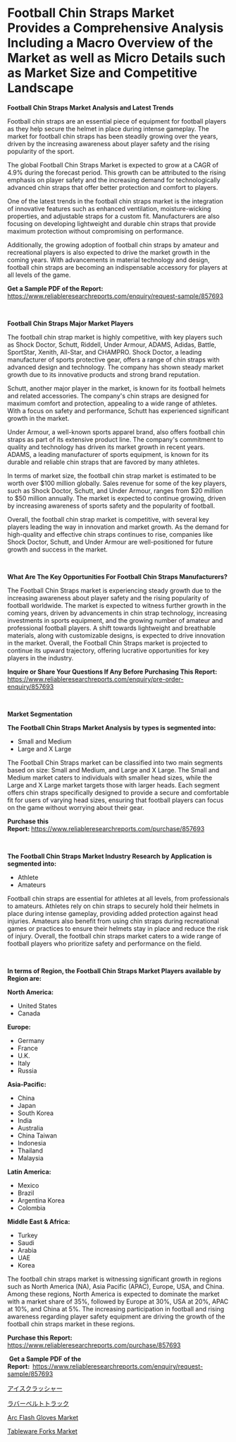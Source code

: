 <p><h1>Football Chin Straps Market Provides a Comprehensive Analysis Including a Macro Overview of the Market as well as Micro Details such as Market Size and Competitive Landscape</h1></p><p><strong>Football Chin Straps Market Analysis and Latest Trends</strong></p>
<p><p>Football chin straps are an essential piece of equipment for football players as they help secure the helmet in place during intense gameplay. The market for football chin straps has been steadily growing over the years, driven by the increasing awareness about player safety and the rising popularity of the sport. </p><p>The global Football Chin Straps Market is expected to grow at a CAGR of 4.9% during the forecast period. This growth can be attributed to the rising emphasis on player safety and the increasing demand for technologically advanced chin straps that offer better protection and comfort to players.</p><p>One of the latest trends in the football chin straps market is the integration of innovative features such as enhanced ventilation, moisture-wicking properties, and adjustable straps for a custom fit. Manufacturers are also focusing on developing lightweight and durable chin straps that provide maximum protection without compromising on performance.</p><p>Additionally, the growing adoption of football chin straps by amateur and recreational players is also expected to drive the market growth in the coming years. With advancements in material technology and design, football chin straps are becoming an indispensable accessory for players at all levels of the game.</p></p>
<p><strong>Get a Sample PDF of the Report:&nbsp;</strong> <a href="https://www.reliableresearchreports.com/enquiry/request-sample/857693">https://www.reliableresearchreports.com/enquiry/request-sample/857693</a></p>
<p>&nbsp;</p>
<p><strong>Football Chin Straps Major Market Players</strong></p>
<p><p>The football chin strap market is highly competitive, with key players such as Shock Doctor, Schutt, Riddell, Under Armour, ADAMS, Adidas, Battle, SportStar, Xenith, All-Star, and CHAMPRO. Shock Doctor, a leading manufacturer of sports protective gear, offers a range of chin straps with advanced design and technology. The company has shown steady market growth due to its innovative products and strong brand reputation.</p><p>Schutt, another major player in the market, is known for its football helmets and related accessories. The company's chin straps are designed for maximum comfort and protection, appealing to a wide range of athletes. With a focus on safety and performance, Schutt has experienced significant growth in the market.</p><p>Under Armour, a well-known sports apparel brand, also offers football chin straps as part of its extensive product line. The company's commitment to quality and technology has driven its market growth in recent years. ADAMS, a leading manufacturer of sports equipment, is known for its durable and reliable chin straps that are favored by many athletes.</p><p>In terms of market size, the football chin strap market is estimated to be worth over $100 million globally. Sales revenue for some of the key players, such as Shock Doctor, Schutt, and Under Armour, ranges from $20 million to $50 million annually. The market is expected to continue growing, driven by increasing awareness of sports safety and the popularity of football.</p><p>Overall, the football chin strap market is competitive, with several key players leading the way in innovation and market growth. As the demand for high-quality and effective chin straps continues to rise, companies like Shock Doctor, Schutt, and Under Armour are well-positioned for future growth and success in the market.</p></p>
<p>&nbsp;</p>
<p><strong>What Are The Key Opportunities For Football Chin Straps Manufacturers?</strong></p>
<p><p>The Football Chin Straps market is experiencing steady growth due to the increasing awareness about player safety and the rising popularity of football worldwide. The market is expected to witness further growth in the coming years, driven by advancements in chin strap technology, increasing investments in sports equipment, and the growing number of amateur and professional football players. A shift towards lightweight and breathable materials, along with customizable designs, is expected to drive innovation in the market. Overall, the Football Chin Straps market is projected to continue its upward trajectory, offering lucrative opportunities for key players in the industry.</p></p>
<p><strong>Inquire or Share Your Questions If Any Before Purchasing This Report:</strong> <a href="https://www.reliableresearchreports.com/enquiry/pre-order-enquiry/857693">https://www.reliableresearchreports.com/enquiry/pre-order-enquiry/857693</a></p>
<p>&nbsp;</p>
<p><strong>Market Segmentation</strong></p>
<p><strong>The Football Chin Straps Market Analysis by types is segmented into:</strong></p>
<p><ul><li>Small and Medium</li><li>Large and X Large</li></ul></p>
<p><p>The Football Chin Straps market can be classified into two main segments based on size: Small and Medium, and Large and X Large. The Small and Medium market caters to individuals with smaller head sizes, while the Large and X Large market targets those with larger heads. Each segment offers chin straps specifically designed to provide a secure and comfortable fit for users of varying head sizes, ensuring that football players can focus on the game without worrying about their gear.</p></p>
<p><strong>Purchase this Report:&nbsp;</strong><a href="https://www.reliableresearchreports.com/purchase/857693">https://www.reliableresearchreports.com/purchase/857693</a></p>
<p>&nbsp;</p>
<p><strong>The Football Chin Straps Market Industry Research by Application is segmented into:</strong></p>
<p><ul><li>Athlete</li><li>Amateurs</li></ul></p>
<p><p>Football chin straps are essential for athletes at all levels, from professionals to amateurs. Athletes rely on chin straps to securely hold their helmets in place during intense gameplay, providing added protection against head injuries. Amateurs also benefit from using chin straps during recreational games or practices to ensure their helmets stay in place and reduce the risk of injury. Overall, the football chin straps market caters to a wide range of football players who prioritize safety and performance on the field.</p></p>
<p>&nbsp;</p>
<p><strong>In terms of Region, the Football Chin Straps Market Players available by Region are:</strong></p>
<p>
    <p> <strong> North America: </strong>
        <ul>
            <li>United States</li>
            <li>Canada</li>
        </ul>
        </p> 
    <p> <strong> Europe: </strong>
        <ul>
            <li>Germany</li>
            <li>France</li>
            <li>U.K.</li>
            <li>Italy</li>
            <li>Russia</li>
        </ul>
        </p> 
    <p> <strong> Asia-Pacific: </strong>
        <ul>
            <li>China</li>
            <li>Japan</li>
            <li>South Korea</li>
            <li>India</li>
            <li>Australia</li>
            <li>China Taiwan</li>
            <li>Indonesia</li>
            <li>Thailand</li>
            <li>Malaysia</li>
        </ul>
        </p> 
    <p> <strong> Latin America: </strong>
        <ul>
            <li>Mexico</li>
            <li>Brazil</li>
            <li>Argentina Korea</li>
            <li>Colombia</li>
        </ul>
        </p> 
    <p> <strong> Middle East & Africa: </strong>
        <ul>
            <li>Turkey</li>
            <li>Saudi</li>
            <li>Arabia</li>
            <li>UAE</li>
            <li>Korea</li>
        </ul>
    </p>
    </p>
<p><p>The football chin straps market is witnessing significant growth in regions such as North America (NA), Asia Pacific (APAC), Europe, USA, and China. Among these regions, North America is expected to dominate the market with a market share of 35%, followed by Europe at 30%, USA at 20%, APAC at 10%, and China at 5%. The increasing participation in football and rising awareness regarding player safety equipment are driving the growth of the football chin straps market in these regions.</p></p>
<p><strong>Purchase this Report: </strong><a href="https://www.reliableresearchreports.com/purchase/857693">https://www.reliableresearchreports.com/purchase/857693</a></p>
<p>&nbsp;<strong>Get a Sample PDF of the Report:&nbsp;&nbsp;</strong><a href="https://www.reliableresearchreports.com/enquiry/request-sample/857693">https://www.reliableresearchreports.com/enquiry/request-sample/857693</a></p>
<p><strong></strong></p>
<p><p><a href="https://medium.com/@kelscdowell78456/%E3%82%A2%E3%82%A4%E3%82%B9%E3%82%AF%E3%83%A9%E3%83%83%E3%82%B7%E3%83%A3%E3%83%BC%E5%B8%82%E5%A0%B4%E8%AA%BF%E6%9F%BB%E3%83%AC%E3%83%9D%E3%83%BC%E3%83%88-%E3%81%9D%E3%81%AE%E6%AD%B4%E5%8F%B2%E3%81%A82024%E5%B9%B4%E3%81%8B%E3%82%892031%E5%B9%B4%E3%81%BE%E3%81%A7%E3%81%AE%E4%BA%88%E6%B8%AC-ad4431bd50a9">アイスクラッシャー</a></p><p><a href="https://medium.com/@nicolaseller56452023/%E3%83%A9%E3%83%90%E3%83%BC%E3%83%99%E3%83%AB%E3%83%88%E3%83%88%E3%83%A9%E3%83%83%E3%82%AF%E3%81%AE%E5%B8%82%E5%A0%B4%E3%82%B7%E3%82%A7%E3%82%A2%E3%81%AE%E9%80%B2%E5%8C%96%E3%81%A8%E5%B8%82%E5%A0%B4%E6%88%90%E9%95%B7%E3%83%88%E3%83%AC%E3%83%B3%E3%83%892024%E5%B9%B4%E3%81%8B%E3%82%892031%E5%B9%B4%E3%81%BE%E3%81%A7-a84b44a4fee3">ラバーベルトトラック</a></p><p><a href="https://github.com/singletonthaxterkelliehr2df/Market-Research-Report-List-1/blob/main/arc-flash-gloves-market.md">Arc Flash Gloves Market</a></p><p><a href="https://github.com/kufem1/Market-Research-Report-List-1/blob/main/tableware-forks-market.md">Tableware Forks Market</a></p></p>
